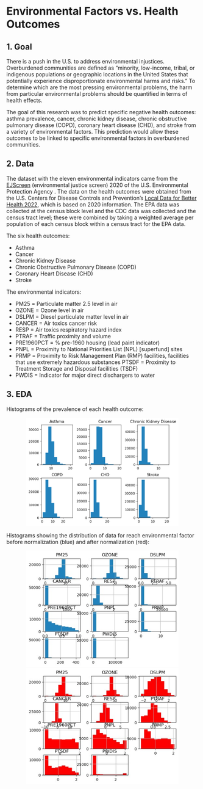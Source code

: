 Environmental Factors vs. Health Outcomes
==============================

## 1. Goal
There is a push in the U.S. to address environmental injustices. Overburdened communities are defined as “minority, low-income, tribal, or indigenous populations or geographic locations in the United States that potentially experience disproportionate environmental harms and risks.” To determine which are the most pressing environmental problems, the harm from particular environmental problems should be quantified in terms of health effects.  
 
The goal of this research was to predict specific negative health outcomes: asthma prevalence, cancer, chronic kidney disease, chronic obstructive pulmonary disease (COPD), coronary heart disease (CHD), and stroke from a variety of environmental factors. This prediction would allow these outcomes to be linked to specific environmental factors in overburdened communities.  

## 2. Data
The dataset with the eleven environmental indicators came from the [EJScreen](https://gaftp.epa.gov/EJSCREEN/2021/) (environmental justice screen) 2020 of the U.S. Environmental Protection Agency . The data on the health outcomes were obtained from the U.S. Centers for Disease Controls and Prevention’s [Local Data for Better Health 2022](https://chronicdata.cdc.gov/500-Cities-Places/PLACES-Local-Data-for-Better-Health-Census-Tract-D/cwsq-ngmh), which is based on 2020 information. The EPA data was collected at the census block level and the CDC data was collected and the census tract level; these were combined by taking a weighted average per population of each census block within a census tract for the EPA data.

The six health outcomes:
+ Asthma 
+ Cancer
+ Chronic Kidney Disease
+ Chronic Obstructive Pulmonary Disease (COPD)
+ Coronary Heart Disease (CHD)
+ Stroke


The environmental indicators:
+ PM25 = Particulate matter 2.5 level in air
+ OZONE = Ozone level in air
+ DSLPM = Diesel particulate matter level in air
+ CANCER = Air toxics cancer risk
+ RESP = Air toxics respiratory hazard index
+ PTRAF = Traffic proximity and volume
+ PRE1960PCT = % pre-1960 housing (lead paint indicator)
+ PNPL = Proximity to National Priorities List (NPL) [superfund] sites
+ PRMP = Proximity to Risk Management Plan (RMP) facilities, facilities that use extremely hazardous substances PTSDF = Proximity to Treatment Storage and Disposal facilities (TSDF)
+ PWDIS = Indicator for major direct dischargers to water

## 3. EDA
Histograms of the prevalence of each health outcome:

<p align="center">
  <img src="reports/for readme/hists.png" width="400">
</p>

Histograms showing the distribution of data for reach environmental factor before normalization (blue) and after normalization (red): 

<p align="center">
  <img src="reports/for readme/hist.jpg" width="400">
  <img src="reports/for readme/hist1.jpg" width="400">
</p>
 
 
